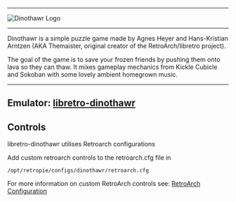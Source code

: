 ***
![Dinothawr Logo](http://wiki.libretro.com/images/2/25/DinothawrTitleScreen.png)
***
Dinothawr is a simple puzzle game made by Agnes Heyer and Hans-Kristian Arntzen (AKA Themaister, original creator of the RetroArch/libretro project).

The goal of the game is to save your frozen friends by pushing them onto lava so they can thaw. It mixes gameplay mechanics from Kickle Cubicle and Sokoban with some lovely ambient homegrown music.
***
## Emulator: [libretro-dinothawr](https://github.com/libretro/Dinothawr)

## Controls

libretro-dinothawr utilises Retroarch configurations

Add custom retroarch controls to the retroarch.cfg file in
```shell
/opt/retropie/configs/dinothawr/retroarch.cfg
```
For more information on custom RetroArch controls see: [RetroArch Configuration](https://github.com/petrockblog/RetroPie-Setup/wiki/RetroArch-Configuration)

